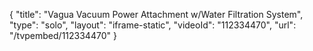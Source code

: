 {
    "title": "Vagua Vacuum Power Attachment w\/Water Filtration System",
    "type": "solo",
    "layout": "iframe-static",
    "videoId": "112334470",
    "url": "\/tvpembed\/112334470"
}